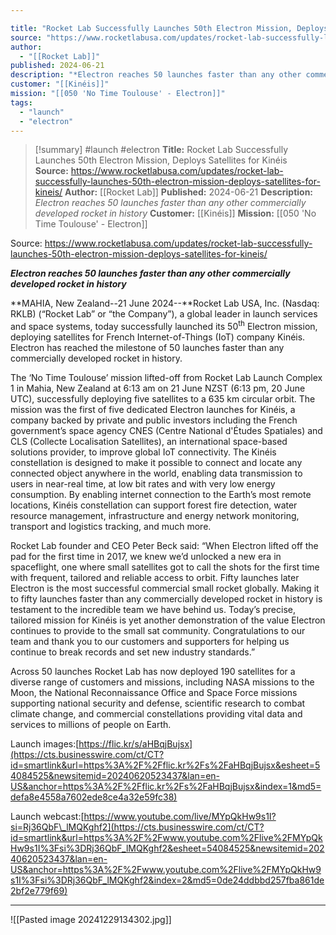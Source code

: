 ```yaml
---

title: "Rocket Lab Successfully Launches 50th Electron Mission, Deploys Satellites for Kinéis  "
source: "https://www.rocketlabusa.com/updates/rocket-lab-successfully-launches-50th-electron-mission-deploys-satellites-for-kineis/"
author:
  - "[[Rocket Lab]]"
published: 2024-06-21
description: "*Electron reaches 50 launches faster than any other commercially developed rocket in history*"
customer: "[[Kinéis]]"
mission: "[[050 'No Time Toulouse' - Electron]]"
tags:
  - "launch"
  - "electron"
---
```

>[!summary]
#launch #electron
**Title:** Rocket Lab Successfully Launches 50th Electron Mission, Deploys Satellites for Kinéis  
**Source:** https://www.rocketlabusa.com/updates/rocket-lab-successfully-launches-50th-electron-mission-deploys-satellites-for-kineis/
**Author:** [[Rocket Lab]]
**Published:** 2024-06-21
**Description:** *Electron reaches 50 launches faster than any other commercially developed rocket in history*
**Customer:** [[Kinéis]]
**Mission:** [[050 'No Time Toulouse' - Electron]]

Source: https://www.rocketlabusa.com/updates/rocket-lab-successfully-launches-50th-electron-mission-deploys-satellites-for-kineis/

***Electron reaches 50 launches faster than any other commercially developed rocket in history***

**MAHIA, New Zealand--21 June 2024--**Rocket Lab USA, Inc. (Nasdaq: RKLB) (“Rocket Lab” or “the Company”), a global leader in launch services and space systems, today successfully launched its 50<sup>th</sup> Electron mission, deploying satellites for French Internet-of-Things (IoT) company Kinéis. Electron has reached the milestone of 50 launches faster than any commercially developed rocket in history.

The ‘No Time Toulouse’ mission lifted-off from Rocket Lab Launch Complex 1 in Mahia, New Zealand at 6:13 am on 21 June NZST (6:13 pm, 20 June UTC), successfully deploying five satellites to a 635 km circular orbit. The mission was the first of five dedicated Electron launches for Kinéis, a company backed by private and public investors including the French government’s space agency CNES (Centre National d'Études Spatiales) and CLS (Collecte Localisation Satellites), an international space-based solutions provider, to improve global IoT connectivity. The Kinéis constellation is designed to make it possible to connect and locate any connected object anywhere in the world, enabling data transmission to users in near-real time, at low bit rates and with very low energy consumption. By enabling internet connection to the Earth’s most remote locations, Kinéis constellation can support forest fire detection, water resource management, infrastructure and energy network monitoring, transport and logistics tracking, and much more.

Rocket Lab founder and CEO Peter Beck said: “When Electron lifted off the pad for the first time in 2017, we knew we’d unlocked a new era in spaceflight, one where small satellites got to call the shots for the first time with frequent, tailored and reliable access to orbit. Fifty launches later Electron is the most successful commercial small rocket globally. Making it to fifty launches faster than any commercially developed rocket in history is testament to the incredible team we have behind us. Today’s precise, tailored mission for Kinéis is yet another demonstration of the value Electron continues to provide to the small sat community. Congratulations to our team and thank you to our customers and supporters for helping us continue to break records and set new industry standards.”

Across 50 launches Rocket Lab has now deployed 190 satellites for a diverse range of customers and missions, including NASA missions to the Moon, the National Reconnaissance Office and Space Force missions supporting national security and defense, scientific research to combat climate change, and commercial constellations providing vital data and services to millions of people on Earth.

Launch images:[https://flic.kr/s/aHBqjBujsx](https://cts.businesswire.com/ct/CT?id=smartlink&url=https%3A%2F%2Fflic.kr%2Fs%2FaHBqjBujsx&esheet=54084525&newsitemid=20240620523437&lan=en-US&anchor=https%3A%2F%2Fflic.kr%2Fs%2FaHBqjBujsx&index=1&md5=defa8e4558a7602ede8ce4a32e59fc38)

Launch webcast:[https://www.youtube.com/live/MYpQkHw9s1I?si=Rj36QbF\_lMQKghf2](https://cts.businesswire.com/ct/CT?id=smartlink&url=https%3A%2F%2Fwww.youtube.com%2Flive%2FMYpQkHw9s1I%3Fsi%3DRj36QbF_lMQKghf2&esheet=54084525&newsitemid=20240620523437&lan=en-US&anchor=https%3A%2F%2Fwww.youtube.com%2Flive%2FMYpQkHw9s1I%3Fsi%3DRj36QbF_lMQKghf2&index=2&md5=0de24ddbbd257fba861de2bf2e779f69)

---

![[Pasted image 20241229134302.jpg]]